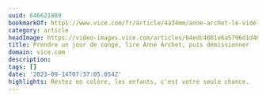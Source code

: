 ```yaml
---
uuid: 646621889
bookmarkOf: https://www.vice.com/fr/article/4a34mm/anne-archet-le-vide-mode-emploi
category: article
headImage: https://video-images.vice.com/articles/64edc4081e6a5796d1d46064/lede/1693303817358-adobestock354787305.jpeg?image-resize-opts=Y3JvcD0xeHc6MC44NDI3eGg7MHh3LDAuMDU5NHhoJnJlc2l6ZT0xMjAwOiomcmVzaXplPTEyMDA6Kg
title: Prendre un jour de congé, lire Anne Archet, puis démissionner
domain: vice.com
description:
tags: []
date: '2023-09-14T07:37:05.054Z'
highlights: Restez en colère, les enfants, c'est votre seule chance.
---
```



